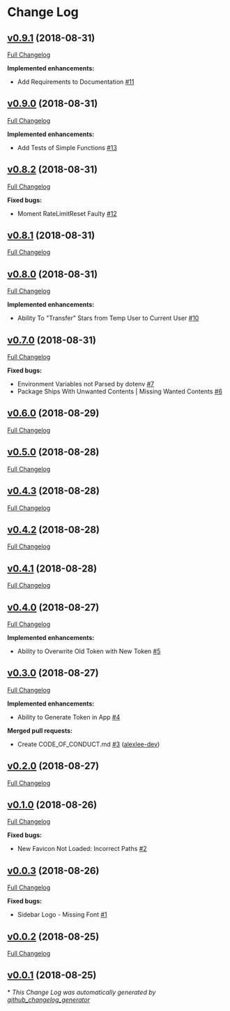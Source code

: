# Change Log

## [v0.9.1](https://github.com/alexlee-dev/reposier/tree/v0.9.1) (2018-08-31)
[Full Changelog](https://github.com/alexlee-dev/reposier/compare/v0.9.0...v0.9.1)

**Implemented enhancements:**

- Add Requirements to Documentation [\#11](https://github.com/alexlee-dev/reposier/issues/11)

## [v0.9.0](https://github.com/alexlee-dev/reposier/tree/v0.9.0) (2018-08-31)
[Full Changelog](https://github.com/alexlee-dev/reposier/compare/v0.8.2...v0.9.0)

**Implemented enhancements:**

- Add Tests of Simple Functions [\#13](https://github.com/alexlee-dev/reposier/issues/13)

## [v0.8.2](https://github.com/alexlee-dev/reposier/tree/v0.8.2) (2018-08-31)
[Full Changelog](https://github.com/alexlee-dev/reposier/compare/v0.8.1...v0.8.2)

**Fixed bugs:**

- Moment RateLimitReset Faulty [\#12](https://github.com/alexlee-dev/reposier/issues/12)

## [v0.8.1](https://github.com/alexlee-dev/reposier/tree/v0.8.1) (2018-08-31)
[Full Changelog](https://github.com/alexlee-dev/reposier/compare/v0.8.0...v0.8.1)

## [v0.8.0](https://github.com/alexlee-dev/reposier/tree/v0.8.0) (2018-08-31)
[Full Changelog](https://github.com/alexlee-dev/reposier/compare/v0.7.0...v0.8.0)

**Implemented enhancements:**

- Ability To "Transfer" Stars from Temp User to Current User [\#10](https://github.com/alexlee-dev/reposier/issues/10)

## [v0.7.0](https://github.com/alexlee-dev/reposier/tree/v0.7.0) (2018-08-31)
[Full Changelog](https://github.com/alexlee-dev/reposier/compare/v0.6.0...v0.7.0)

**Fixed bugs:**

- Environment Variables not Parsed by dotenv [\#7](https://github.com/alexlee-dev/reposier/issues/7)
- Package Ships With Unwanted Contents | Missing Wanted Contents [\#6](https://github.com/alexlee-dev/reposier/issues/6)

## [v0.6.0](https://github.com/alexlee-dev/reposier/tree/v0.6.0) (2018-08-29)
[Full Changelog](https://github.com/alexlee-dev/reposier/compare/v0.5.0...v0.6.0)

## [v0.5.0](https://github.com/alexlee-dev/reposier/tree/v0.5.0) (2018-08-28)
[Full Changelog](https://github.com/alexlee-dev/reposier/compare/v0.4.3...v0.5.0)

## [v0.4.3](https://github.com/alexlee-dev/reposier/tree/v0.4.3) (2018-08-28)
[Full Changelog](https://github.com/alexlee-dev/reposier/compare/v0.4.2...v0.4.3)

## [v0.4.2](https://github.com/alexlee-dev/reposier/tree/v0.4.2) (2018-08-28)
[Full Changelog](https://github.com/alexlee-dev/reposier/compare/v0.4.1...v0.4.2)

## [v0.4.1](https://github.com/alexlee-dev/reposier/tree/v0.4.1) (2018-08-28)
[Full Changelog](https://github.com/alexlee-dev/reposier/compare/v0.4.0...v0.4.1)

## [v0.4.0](https://github.com/alexlee-dev/reposier/tree/v0.4.0) (2018-08-27)
[Full Changelog](https://github.com/alexlee-dev/reposier/compare/v0.3.0...v0.4.0)

**Implemented enhancements:**

- Ability to Overwrite Old Token with New Token [\#5](https://github.com/alexlee-dev/reposier/issues/5)

## [v0.3.0](https://github.com/alexlee-dev/reposier/tree/v0.3.0) (2018-08-27)
[Full Changelog](https://github.com/alexlee-dev/reposier/compare/v0.2.0...v0.3.0)

**Implemented enhancements:**

- Ability to Generate Token in App [\#4](https://github.com/alexlee-dev/reposier/issues/4)

**Merged pull requests:**

- Create CODE\_OF\_CONDUCT.md [\#3](https://github.com/alexlee-dev/reposier/pull/3) ([alexlee-dev](https://github.com/alexlee-dev))

## [v0.2.0](https://github.com/alexlee-dev/reposier/tree/v0.2.0) (2018-08-27)
[Full Changelog](https://github.com/alexlee-dev/reposier/compare/v0.1.0...v0.2.0)

## [v0.1.0](https://github.com/alexlee-dev/reposier/tree/v0.1.0) (2018-08-26)
[Full Changelog](https://github.com/alexlee-dev/reposier/compare/v0.0.3...v0.1.0)

**Fixed bugs:**

- New Favicon Not Loaded: Incorrect Paths [\#2](https://github.com/alexlee-dev/reposier/issues/2)

## [v0.0.3](https://github.com/alexlee-dev/reposier/tree/v0.0.3) (2018-08-26)
[Full Changelog](https://github.com/alexlee-dev/reposier/compare/v0.0.2...v0.0.3)

**Fixed bugs:**

- Sidebar Logo - Missing Font [\#1](https://github.com/alexlee-dev/reposier/issues/1)

## [v0.0.2](https://github.com/alexlee-dev/reposier/tree/v0.0.2) (2018-08-25)
[Full Changelog](https://github.com/alexlee-dev/reposier/compare/v0.0.1...v0.0.2)

## [v0.0.1](https://github.com/alexlee-dev/reposier/tree/v0.0.1) (2018-08-25)


\* *This Change Log was automatically generated by [github_changelog_generator](https://github.com/skywinder/Github-Changelog-Generator)*